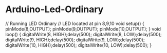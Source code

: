 # Arduino-Led-Ordinary
//  Running LED Ordinary //  LED located at pin 8,9,10  void setup() {     pinMode(8,OUTPUT);     pinMode(9,OUTPUT);     pinMode(10,OUTPUT); }  void loop() {      digitalWrite(8, HIGH);delay(500);      digitalWrite(8, LOW);delay(500);            digitalWrite(9, HIGH);delay(500);      digitalWrite(9, LOW);delay(500);            digitalWrite(10, HIGH);delay(500);      digitalWrite(10, LOW);delay(500); }
